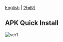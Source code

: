 <a href="README.md">English</a> |  <a href="README.ko.md">한국어</a>

## APK Quick Install

![ver1](https://user-images.githubusercontent.com/43294688/84043995-eef52380-a9e1-11ea-86c6-f4886ef96a9e.gif)
